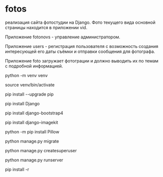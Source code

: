 # fotos
реализация сайта фотостудии на Django.
Фото текущего вида основной страницы находится в приложении vid.

Приложение fotonovs - управление администратором.

Приложение users - регистрация пользователя с возможность создания интересующей его даты съёмки и отправки сообщения для фотографа.

Приложение foto загружает фотограции и  должно выводить их по темам с подробной информацией.


python -m venv venv

source venv/bin/activate

pip install --upgrade pip

pip install Django

pip install django-bootstrap4

pip install django-imagekit

python -m pip install Pillow

python manage.py migrate

python manage.py createsuperuser

python manage.py runserver

pip install -r

